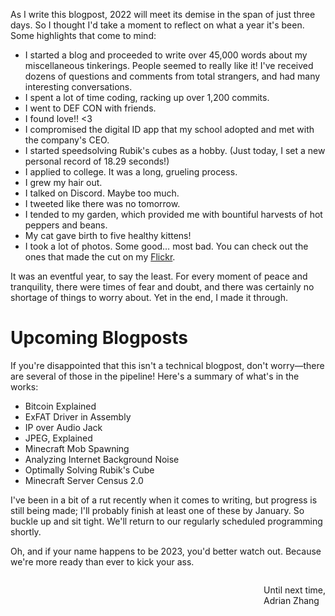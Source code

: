 As I write this blogpost, 2022 will meet its demise in the span of just three days. So I thought I'd take a moment to reflect on what a year it's been. Some highlights that come to mind:

* I started a blog and proceeded to write over 45,000 words about my miscellaneous tinkerings. People seemed to really like it! I've received dozens of questions and comments from total strangers, and had many interesting conversations.
* I spent a lot of time coding, racking up over 1,200 commits.
* I went to DEF CON with friends.
* I found love!! &lt;3
* I compromised the digital ID app that my school adopted and met with the company's CEO.
* I started speedsolving Rubik's cubes as a hobby. (Just today, I set a new personal record of 18.29 seconds!)
* I applied to college. It was a long, grueling process.
* I grew my hair out.
* I talked on Discord. Maybe too much.
* I tweeted like there was no tomorrow.
* I tended to my garden, which provided me with bountiful harvests of hot peppers and beans.
* My cat gave birth to five healthy kittens!
* I took a lot of photos. Some good&hellip; most bad. You can check out the ones that made the cut on my [Flickr](https://www.flickr.com/people/192931620@N06/).

It was an eventful year, to say the least. For every moment of peace and tranquility, there were times of fear and doubt, and there was certainly no shortage of things to worry about. Yet in the end, I made it through.

# Upcoming Blogposts

If you're disappointed that this isn't a technical blogpost, don't worry&mdash;there are several of those in the pipeline! Here's a summary of what's in the works:

- Bitcoin Explained
- ExFAT Driver in Assembly
- IP over Audio Jack
- JPEG, Explained
- Minecraft Mob Spawning
- Analyzing Internet Background Noise
- Optimally Solving Rubik's Cube
- Minecraft Server Census 2.0

I've been in a bit of a rut recently when it comes to writing, but progress is still being made; I'll probably finish at least one of these by January. So buckle up and sit tight. We'll return to our regularly scheduled programming shortly.

Oh, and if your name happens to be 2023, you'd better watch out. Because we're more ready than ever to kick your ass.

<p style="float: right">
Until next time,<br>
Adrian Zhang
</p>